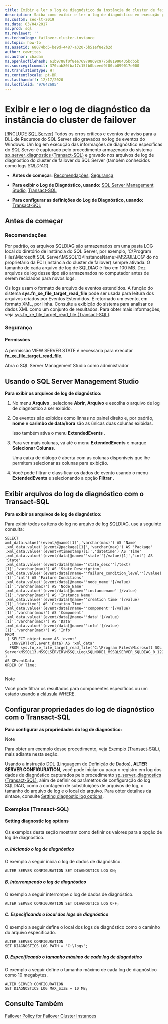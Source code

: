 ```yaml
---
title: Exibir e ler o log de diagnóstico da instância do cluster de failover
description: Saiba como exibir e ler o log de diagnóstico em execução produzido por uma instância do cluster de failover do SQL Server.
ms.custom: seo-lt-2019
ms.date: 03/04/2017
ms.prod: sql
ms.reviewer: ''
ms.technology: failover-cluster-instance
ms.topic: how-to
ms.assetid: 68074bd5-be9d-4487-a320-5b51ef8e2b2d
author: cawrites
ms.author: chadam
ms.openlocfilehash: 61b9788f0f8ee76979869c9775d81990435bdb5b
ms.sourcegitcommit: 370cab80fba17c15fb0bceed9f80cb099017e000
ms.translationtype: HT
ms.contentlocale: pt-BR
ms.lasthandoff: 12/17/2020
ms.locfileid: "97642685"
---
```

# <a name="view-and-read-failover-cluster-instance-diagnostics-log"></a>Exibir e ler o log de diagnóstico da instância do cluster de failover
[!INCLUDE [SQL Server](../../../includes/applies-to-version/sqlserver.md)]
  Todos os erros críticos e eventos de aviso para a DLL de Recursos do SQL Server são gravados no log de eventos do Windows. Um log em execução das informações de diagnóstico específicas do SQL Server é capturado pelo procedimento armazenado do sistema [sp_server_diagnostics &#40;Transact-SQL&#41;](../../../relational-databases/system-stored-procedures/sp-server-diagnostics-transact-sql.md) e gravado nos arquivos de log de diagnóstico do cluster de failover do SQL Server (também conhecidos como logs *SQLDIAG*).  
  
-   **Antes de começar:**  [Recomendações](#Recommendations), [Segurança](#Security)  
  
-   **Para exibir o Log de Diagnóstico, usando:**  [SQL Server Management Studio](#SSMSProcedure), [Transact-SQL](#TsqlProcedure)  
  
-   **Para configurar as definições do Log de Diagnóstico, usando:** [Transact-SQL](#TsqlConfigure)  
  
##  <a name="before-you-begin"></a><a name="BeforeYouBegin"></a> Antes de começar  
  
###  <a name="recommendations"></a><a name="Recommendations"></a> Recomendações  
 Por padrão, os arquivos SQLDIAG são armazenados em uma pasta LOG local do diretório de instância do SQL Server, por exemplo, ‘C\Program Files\Microsoft SQL Server\MSSQL13\<InstanceName>\MSSQL\LOG' do nó proprietário da FCI (instância do cluster de failover) sempre ativada. O tamanho de cada arquivo de log de SQLDIAG é fixo em 100 MB. Dez arquivos de log desse tipo são armazenados no computador antes de serem reciclados para novos logs.  
  
 Os logs usam o formato de arquivo de eventos estendidos. A função do sistema **sys.fn_xe_file_target_read_file** pode ser usada para leitura dos arquivos criados por Eventos Estendidos. É retornado um evento, em formato XML, por linha. Consulte a exibição do sistema para analisar os dados XML como um conjunto de resultados. Para obter mais informações, veja [sys.fn_xe_file_target_read_file &#40;Transact-SQL&#41;](../../../relational-databases/system-functions/sys-fn-xe-file-target-read-file-transact-sql.md).  
  
###  <a name="security"></a><a name="Security"></a> Segurança  
  
####  <a name="permissions"></a><a name="Permissions"></a> Permissões  
 A permissão VIEW SERVER STATE é necessária para executar **fn_xe_file_target_read_file**.  
  
 Abra o SQL Server Management Studio como administrador  
  
##  <a name="using-sql-server-management-studio"></a><a name="SSMSProcedure"></a> Usando o SQL Server Management Studio  
 **Para exibir os arquivos de log de diagnóstico:**  
  
1.  No menu **Arquivo** , selecione **Abrir**, **Arquivo** e escolha o arquivo de log de diagnóstico a ser exibido.  
  
2.  Os eventos são exibidos como linhas no painel direito e, por padrão, **nome** e **carimbo de data/hora** são as únicas duas colunas exibidas.  
  
     Isso também ativa o menu **ExtendedEvents** .  
  
3.  Para ver mais colunas, vá até o menu **ExtendedEvents** e marque **Selecionar Colunas**.  
  
     Uma caixa de diálogo é aberta com as colunas disponíveis que lhe permitem selecionar as colunas para exibição.  
  
4.  Você pode filtrar e classificar os dados de evento usando o menu **ExtendedEvents** e selecionando a opção **Filtrar** .  
  
##  <a name="view-diagnostic-log-files-with-transact-sql"></a><a name="TsqlProcedure"></a> Exibir arquivos do log de diagnóstico com o Transact-SQL  
 **Para exibir os arquivos de log de diagnóstico:**  
  
 Para exibir todos os itens do log no arquivo de log SQLDIAG, use a seguinte consulta:  
  
```  
SELECT  
xml_data.value('(event/@name)[1]','varchar(max)') AS 'Name'  
,xml_data.value('(event/@package)[1]','varchar(max)') AS 'Package'  
,xml_data.value('(event/@timestamp)[1]','datetime') AS 'Time'  
,xml_data.value('(event/data[@name=''state'']/value)[1]','int') AS 'State'  
,xml_data.value('(event/data[@name=''state_desc'']/text)[1]','varchar(max)') AS 'State Description'  
,xml_data.value('(event/data[@name=''failure_condition_level'']/value)[1]','int') AS 'Failure Conditions'  
,xml_data.value('(event/data[@name=''node_name'']/value)[1]','varchar(max)') AS 'Node_Name'  
,xml_data.value('(event/data[@name=''instancename'']/value)[1]','varchar(max)') AS 'Instance Name'  
,xml_data.value('(event/data[@name=''creation time'']/value)[1]','datetime') AS 'Creation Time'  
,xml_data.value('(event/data[@name=''component'']/value)[1]','varchar(max)') AS 'Component'  
,xml_data.value('(event/data[@name=''data'']/value)[1]','varchar(max)') AS 'Data'  
,xml_data.value('(event/data[@name=''info'']/value)[1]','varchar(max)') AS 'Info'  
FROM  
 ( SELECT object_name AS 'event'  
  ,CONVERT(xml,event_data) AS 'xml_data'  
  FROM sys.fn_xe_file_target_read_file('C:\Program Files\Microsoft SQL Server\MSSQL13.MSSQLSERVER\MSSQL\Log\SQLNODE1_MSSQLSERVER_SQLDIAG_0_129936003752530000.xel',NULL,NULL,NULL)   
)   
AS XEventData  
ORDER BY Time;  
  
```  
  
> [!NOTE]  
>  Você pode filtrar os resultados para componentes específicos ou um estado usando a cláusula WHERE.  
  
##  <a name="configure-diagnostic-log-properties-with-transact-sql"></a><a name="TsqlConfigure"></a> Configurar propriedades do log de diagnóstico com o Transact-SQL  
 **Para configurar as propriedades do log de diagnóstico:**  
  
> [!NOTE]  
>  Para obter um exemplo desse procedimento, veja [Exemplo (Transact-SQL)](#TsqlExample), mais adiante nesta seção.  
  
 Usando a instrução DDL (Linguagem de Definição de Dados), **ALTER SERVER CONFIGURATION**, você pode iniciar ou parar o registro em log dos dados de diagnóstico capturados pelo procedimento [sp_server_diagnostics &#40;Transact-SQL&#41;](../../../relational-databases/system-stored-procedures/sp-server-diagnostics-transact-sql.md), além de definir os parâmetros de configuração do log SQLDIAG, como a contagem de substituições de arquivos de log, o tamanho do arquivo de log e o local do arquivo. Para obter detalhes da sintaxe, consulte [Setting diagnostic log options](../../../t-sql/statements/alter-server-configuration-transact-sql.md#Diagnostic).  
  
###  <a name="examples-transact-sql"></a><a name="ConfigTsqlExample"></a> Exemplos (Transact-SQL)  
  
####  <a name="setting-diagnostic-log-options"></a><a name="TsqlExample"></a> Setting diagnostic log options  
 Os exemplos desta seção mostram como definir os valores para a opção de log de diagnóstico.  
  
##### <a name="a-starting-diagnostic-logging"></a>a. Iniciando o log de diagnóstico  
 O exemplo a seguir inicia o log de dados de diagnóstico.  
  
```  
ALTER SERVER CONFIGURATION SET DIAGNOSTICS LOG ON;  
```  
  
##### <a name="b-stopping-diagnostic-logging"></a>B. Interrompendo o log de diagnóstico  
 O exemplo a seguir interrompe o log de dados de diagnóstico.  
  
```  
ALTER SERVER CONFIGURATION SET DIAGNOSTICS LOG OFF;  
```  
  
##### <a name="c-specifying-the-location-of-the-diagnostic-logs"></a>C. Especificando o local dos logs de diagnóstico  
 O exemplo a seguir define o local dos logs de diagnóstico como o caminho do arquivo especificado.  
  
```  
ALTER SERVER CONFIGURATION  
SET DIAGNOSTICS LOG PATH = 'C:\logs';  
```  
  
##### <a name="d-specifying-the-maximum-size-of-each-diagnostic-log"></a>D. Especificando o tamanho máximo de cada log de diagnóstico  
 O exemplo a seguir define o tamanho máximo de cada log de diagnóstico como 10 megabytes.  
  
```  
ALTER SERVER CONFIGURATION   
SET DIAGNOSTICS LOG MAX_SIZE = 10 MB;  
```  
  
## <a name="see-also"></a>Consulte Também  
 [Failover Policy for Failover Cluster Instances](../../../sql-server/failover-clusters/windows/failover-policy-for-failover-cluster-instances.md)  
  
  
